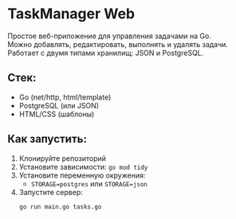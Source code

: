 # TaskManager Web

Простое веб-приложение для управления задачами на Go.  
Можно добавлять, редактировать, выполнять и удалять задачи.  
Работает с двумя типами хранилищ: JSON и PostgreSQL.

## Стек:
- Go (net/http, html/template)
- PostgreSQL (или JSON)
- HTML/CSS (шаблоны)

## Как запустить:
1. Клонируйте репозиторий
2. Установите зависимости: `go mod tidy`
3. Установите переменную окружения:
   - `STORAGE=postgres` или `STORAGE=json`
4. Запустите сервер:
   ```bash
   go run main.go tasks.go
